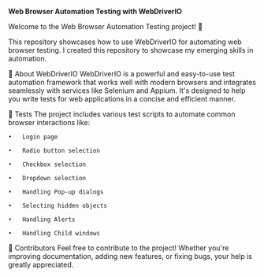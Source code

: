 **Web Browser Automation Testing with WebDriverIO**

Welcome to the Web Browser Automation Testing project! 🎉

This repository showcases how to use WebDriverIO for automating web browser testing. I created this repository to showcase my emerging skills in automation.

🔧 About WebDriverIO
WebDriverIO is a powerful and easy-to-use test automation framework that works well with modern browsers and integrates seamlessly with services like Selenium and Appium. It's designed to help you write tests for web applications in a concise and efficient manner.

📝 Tests
The project includes various test scripts to automate common browser interactions like:

	•	Login page

	•	Radio button selection

	•	Checkbox selection

	•	Dropdown selection

	•	Handling Pop-up dialogs

	•	Selecting hidden objects

	•	Handling Alerts

	•	Handling Child windows

🤖 Contributors
Feel free to contribute to the project! Whether you're improving documentation, adding new features, or fixing bugs, your help is greatly appreciated.
